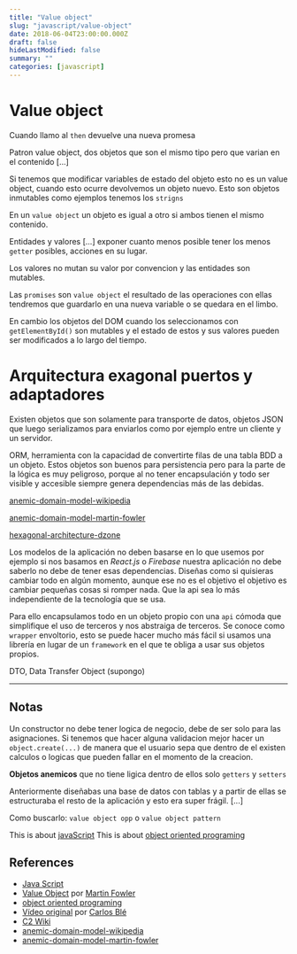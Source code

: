 ```yaml
---
title: "Value object"
slug: "javascript/value-object"
date: 2018-06-04T23:00:00.000Z
draft: false
hideLastModified: false
summary: ""
categories: [javascript]
---
```


Value object
================================================================================

  Cuando llamo al `then` devuelve una nueva promesa
  
  Patron value object, dos objetos que son el mismo tipo pero que varian en el 
  contenido [...]
  
  Si tenemos que modificar variables de estado del objeto esto no es un value 
  object, cuando esto ocurre devolvemos un objeto nuevo. Esto son objetos 
  inmutables como ejemplos tenemos los `strigns`
  
  En un `value object` un objeto es igual a otro si ambos tienen el mismo 
  contenido.
  
  Entidades y valores [...] exponer cuanto menos posible tener los menos 
  `getter` posibles, acciones en su lugar.
  
  Los valores no mutan su valor por convencion y las entidades son mutables.
  
  Las `promises` son `value object` el resultado de las operaciones con ellas 
  tendremos que guardarlo en una nueva variable o se quedara en el limbo.
  
  En cambio los objetos del DOM cuando los seleccionamos con `getElementById()`
  son mutables y el estado de estos y sus valores pueden ser modificados a lo 
  largo del tiempo.

Arquitectura exagonal puertos y adaptadores
================================================================================

  Existen objetos que son solamente para transporte de datos, objetos JSON que 
  luego serializamos para enviarlos como por ejemplo entre un cliente y un 
  servidor.
  
  ORM, herramienta con la capacidad de convertirte filas de una tabla BDD a un 
  objeto. Estos objetos son buenos para persistencia pero para la parte de la 
  lógica es muy peligroso, porque al no tener encapsulación y todo ser visible y
  accesible siempre genera dependencias más de las debidas.
  
  [anemic-domain-model-wikipedia]
  
  [anemic-domain-model-martin-fowler]
  
  [hexagonal-architecture-dzone]
  
  Los modelos de la aplicación no deben basarse en lo que usemos por ejemplo
  si nos basamos en *React.js* o *Firebase* nuestra aplicación no debe saberlo
  no debe de tener esas dependencias. Diseñas como si quisieras cambiar todo
  en algún momento, aunque ese no es el objetivo el objetivo es cambiar pequeñas
  cosas si romper nada. Que la api sea lo más independiente de la tecnología que
  se usa.
  
  Para ello encapsulamos todo en un objeto propio con una `api` cómoda que
  simplifique el uso de terceros y nos abstraiga de terceros. Se conoce como
  `wrapper` envoltorio, esto se puede hacer mucho más fácil si usamos una
  librería en lugar de un `framework` en el que te obliga a usar sus objetos
  propios.
  
  DTO, Data Transfer Object (supongo)
  
--------------------------------------------------------------------------------

Notas
--------------------------------------------------------------------------------

  Un constructor no debe tener logica de negocio, debe de ser solo para las
  asignaciones. Si tenemos que hacer alguna validacion mejor hacer un
  `object.create(...)` de manera que el usuario sepa que dentro de el existen
  calculos o logicas que pueden fallar en el momento de la creacion.
  
  __Objetos anemicos__ que no tiene ligica dentro de ellos solo `getters` y 
  `setters`
  
  Anteriormente diseñabas una base de datos con tablas y a partir de ellas se
  estructuraba el resto de la aplicación y esto era super frágil. [...]
  
  Como buscarlo: `value object opp` o `value object pattern`
  
  This is about [javaScript]
  This is about [object oriented programing]

References
--------------------------------------------------------------------------------
* [Java Script][javaScript]
* [Value Object][value object] por [Martin Fowler]
* [object oriented programing]
* [Vídeo original][video original] por [Carlos Blé][Carlos Ble]
* [C2 Wiki][wiki-c2-value-object]
* [anemic-domain-model-wikipedia]
* [anemic-domain-model-martin-fowler]

<!-- All links here --> 

[javaScript]: https://www.javascript.com/
[value object]: https://martinfowler.com/bliki/ValueObject.html
[Martin Fowler]: https://twitter.com/martinfowler
[object oriented programing]: https://en.wikipedia.org/wiki/Object-oriented_programming
[video original]: https://www.youtube.com/watch?v=h3vWBe0f1OA&feature=youtu.be
[Carlos Ble]: https://twitter.com/carlosble?lang=es
[wiki-c2-value-object]: http://wiki.c2.com/?ValueObject
[anemic-domain-model-wikipedia]: https://en.wikipedia.org/wiki/Anemic_domain_model
[anemic-domain-model-martin-fowler]: https://martinfowler.com/bliki/AnemicDomainModel.html
[hexagonal-architecture-dzone]: https://dzone.com/articles/hello-hexagonal-architecture-1
